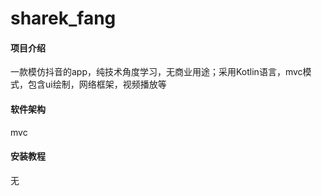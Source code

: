 # sharek_fang

#### 项目介绍
一款模仿抖音的app，纯技术角度学习，无商业用途；采用Kotlin语言，mvc模式，包含ui绘制，网络框架，视频播放等

#### 软件架构
mvc 


#### 安装教程

无

